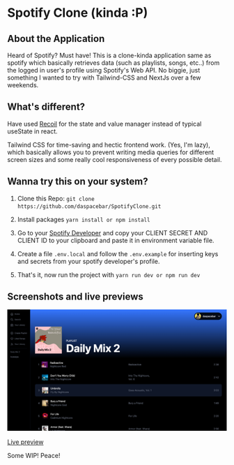 # Spotify Clone (kinda :P)

## About the Application

Heard of Spotify? Must have! This is a clone-kinda application same as spotify which basically retrieves data (such as playlists, songs, etc..) from the logged in user's profile using Spotify's Web API. No biggie, just something I wanted to try with Tailwind-CSS and NextJs over a few weekends.

## What's different?

Have used [Recoil](https://recoiljs.org/docs/introduction/getting-started/) for the state and value manager instead of typical useState in react.

Tailwind CSS for time-saving and hectic frontend work. (Yes, I'm lazy), which basically allows you to prevent writing media queries for different screen sizes and some really cool responsiveness of every possible detail.

## Wanna try this on your system?

1. Clone this Repo: `git clone https://github.com/daspacebar/SpotifyClone.git`

2. Install packages `yarn install or npm install`

3. Go to your [Spotify Developer](https://developer.spotify.com/dashboard/applications) and copy your CLIENT SECRET AND CLIENT ID to your clipboard and paste it in environment variable file.

4. Create a file `.env.local` and follow the `.env.example` for inserting keys and secrets from your spotify developer's profile.

5. That's it, now run the project with `yarn run dev or npm run dev`

## Screenshots and live previews

![Home Page of a Playlist](home.png)

[Live preview](https://spotify-clone-daspacebar.vercel.app)

Some WIP! Peace!
